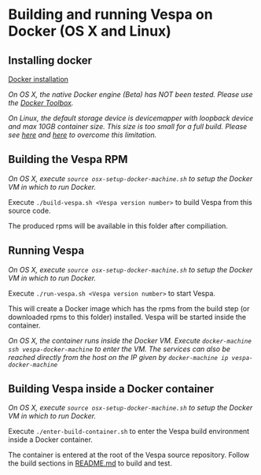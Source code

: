 
# Building and running Vespa on Docker (OS X and Linux)

## Installing docker
[Docker installation](https://docs.docker.com/engine/installation/)

*On OS X, the native Docker engine (Beta) has NOT been tested. Please use the [Docker Toolbox](https://www.docker.com/products/docker-toolbox).*

*On Linux, the default storage device is devicemapper with loopback device and max 10GB container size. This size is too small for a full build. Please see [here](http://www.projectatomic.io/blog/2016/03/daemon_option_basedevicesize/) and [here](http://www.projectatomic.io/blog/2015/06/notes-on-fedora-centos-and-docker-storage-drivers/) to overcome this limitation.*

## Building the Vespa RPM
*On OS X, execute ```source osx-setup-docker-machine.sh``` to setup the Docker VM in which to run Docker.*

Execute ```./build-vespa.sh <Vespa version number>``` to build Vespa from this source code.

The produced rpms will be available in this folder after compiliation.

## Running Vespa
*On OS X, execute ```source osx-setup-docker-machine.sh``` to setup the Docker VM in which to run Docker.*

Execute ```./run-vespa.sh <Vespa version number>``` to start Vespa.

This will create a Docker image which has the rpms from the build step (or downloaded rpms to this folder) installed. Vespa will be started inside the container.

*On OS X, the container runs inside the Docker VM. Execute ```docker-machine ssh vespa-docker-machine``` to enter the VM. The services can also be reached directly from the host on the IP given by ```docker-machine ip vespa-docker-machine```*

## Building Vespa inside a Docker container
*On OS X, execute ```source osx-setup-docker-machine.sh``` to setup the Docker VM in which to run Docker.*

Execute ```./enter-build-container.sh``` to enter the Vespa build environment inside a Docker container.

The container is entered at the root of the Vespa source repository. Follow the build sections in [README.md](https://github.com/yahoo/vespa/blob/master/README.md) to build and test.

